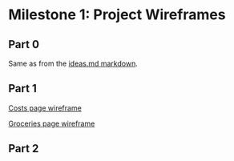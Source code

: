 # Milestone 1: Project Wireframes

## Part 0

Same as from the [ideas.md markdown](ideas.md). 

## Part 1

[Costs page wireframe](https://whimsical.com/WF8wnRiJi1C3EoHRsHcNc5)

[Groceries page wireframe](https://whimsical.com/9hKTvUntwrP3hJwFBvWYDD)

## Part 2 